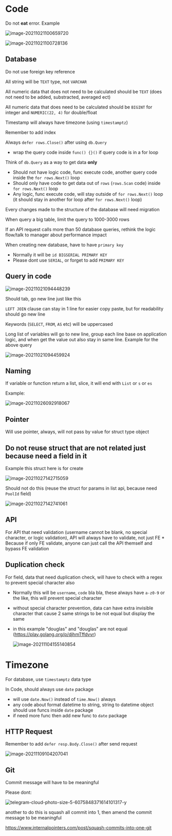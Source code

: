 # Code

Do not **eat** error. Example

![image-20211021100659720](image-20211021100659720.png)

![image-20211021100728136](image-20211021100728136.png)

## Database

Do not use foreign key reference

All string will be `TEXT` type, not `VARCHAR`

All numeric data that does not need to be calculated should be `TEXT` (does not need to be added, substracted, averaged ect)

All numeric data that does need to be calculated should be `BIGINT` for integer and `NUMERIC(22, 4)` for double/float

Timestamp will always have timezone (using `timestamptz`)

Remember to add index

Always `defer rows.Close()` after using `db.Query`
* wrap the query code inside `func() {}()` if query code is in a for loop

Think of `db.Query` as a way to get data **only**
* Should not have logic code, func execute code, another query code inside the `for rows.Next()` loop
* Should only have code to get data out of `rows` (`rows.Scan` code) inside `for rows.Next()` loop
* Any logic, func execute code, will stay outside of `for rows.Next()` loop (it should stay in another for loop after `for rows.Next()` loop)

Every changes made to the structure of the database will need migration

When query a big table, limit the query to 1000-3000 rows

If an API request calls more than 50 database queries, rethink the logic flow/talk to manager about performance impact

When creating new database, have to have `primary key`
* Normally it will be `id BIGSERIAL PRIMARY KEY`
* Please dont use `SERIAL`, or forget to add `PRIMARY KEY`

## Query in code

![image-20211021094448239](image-20211021094448239.png)

Should tab, go new line just like this

`LEFT JOIN` clause can stay in 1 line for easier copy paste, but for readability should go new line

Keywords (`SELECT`, `FROM`, `AS` etc) will be uppercased

Long list of variables will go to new line, group each line base on application logic, and when get the value out also stay in same line. Example for the above query

![image-20211021094459924](image-20211021094459924.png)

## Naming

If variable or function return a list, slice, it will end with `List` or `s` or `es`

Example:

![image-20211026092918067](image-20211026092918067.png)

## Pointer

Will use pointer, always, will not pass by value for struct type object

## Do not reuse struct that are not related just because need a field in it

Example this struct here is for create

![image-20211027142715059](image-20211027142715059.png)

Should not do this (reuse the struct for params in list api, because need `PoolId` field)

![image-20211027142741061](image-20211027142741061.png)

## API

For API that need validation (username cannot be blank, no special character, or logic validation), API will always have to validate, not just FE
	* Because if only FE validate, anyone can just call the API themself and bypass FE validation

## Duplication check

For field, data that need duplication check, will have to check with a regex to prevent special character also

* Normally this will be `username`, `code` bla bla, these always have `a-z0-9` or the like, this will prevent special character

* without special character prevention, data can have extra invisible character that cause 2 same strings to be not equal but display the same

* in this example "douglas" and "douglas" are not equal (https://play.golang.org/p/djhmTffdvvr)

  ![image-20211104155140854](image-20211104155140854.png)

# Timezone

For database, use `timestamptz` data type

In Code, should always use `date` package
* will use `date.Now()` instead of `time.Now()` always
* any code about format datetime to string, string to datetime object should use funcs inside `date` package
* if need more func then add new func to `date` package



## HTTP Request

Remember to add `defer resp.Body.Close()` after send request

![image-20211109104207041](image-20211109104207041.png)

## Git

Commit message will have to be meaningful

Please dont:

![telegram-cloud-photo-size-5-6075848371614101317-y](telegram-cloud-photo-size-5-6075848371614101317-y.png)

another to do this is squash all commit into 1, then amend the commit message to be meaningful

https://www.internalpointers.com/post/squash-commits-into-one-git
